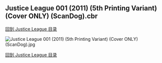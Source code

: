 ## Justice League 001 (2011) (5th Printing Variant) (Cover ONLY) (ScanDog).cbr


[回到 Justice League 目录](https://github.com/alicewish/markdown/blob/master/series/Justice-League.md)


![Justice League 001 (2011) (5th Printing Variant) (Cover ONLY) (ScanDog).jpg](https://wx1.sinaimg.cn/large/6a9fdecagy1fq33flq0qaj20zk1il4qp.jpg)

[回到 Justice League 目录](https://github.com/alicewish/markdown/blob/master/series/Justice-League.md)

